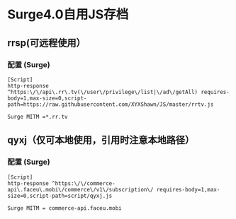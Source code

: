 # Surge4.0自用JS存档

## rrsp(可远程使用）
### 配置 (Surge)
```properties
[Script]
http-response ^https:\/\/api\.rr\.tv(\/user\/privilege\/list|\/ad\/getAll) requires-body=1,max-size=0,script-path=https://raw.githubusercontent.com/XYXShawn/JS/master/rrtv.js

Surge MITM =*.rr.tv
```

## qyxj（仅可本地使用，引用时注意本地路径）
### 配置 (Surge)
```properties
[Script]
http-response ^https:\/\/commerce-api\.faceu\.mobi\/commerce\/v1\/subscription\/ requires-body=1,max-size=0,script-path=script/qyxj.js

Surge MITM = commerce-api.faceu.mobi
```

